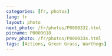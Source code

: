 ```yaml
---
categories: [fr, photos]
lang: fr
layout: photo
next_photo: /fr/photos/P0000332.html
picname: P0000018
prev_photo: /fr/photos/P0000334.html
tags: [Actions, Green Grass, Warthogs]
---
```

